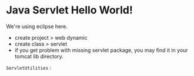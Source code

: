 # Java Servlet Hello World!

We're using eclipse here. 

- create project > web dynamic
- create class > servlet
- if you get problem with missing servlet package, you may find it in your tomcat lib directory.

`ServletUtilities` :